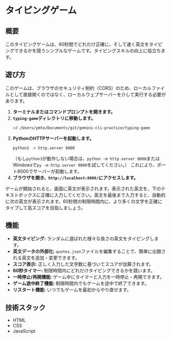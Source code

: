 # タイピングゲーム

## 概要
このタイピングゲームは、60秒間でどれだけ正確に、そして速く英文をタイピングできるかを競うシンプルなゲームです。タイピングスキルの向上に役立ちます。

## 遊び方
このゲームは、ブラウザのセキュリティ制約（CORS）のため、ローカルファイルとして直接開くのではなく、ローカルウェブサーバーを介して実行する必要があります。

1.  **ターミナルまたはコマンドプロンプトを開きます。**
2.  **`typing-game`ディレクトリに移動します。**
    ```bash
    cd /Users/ymto/Documents/git/gemini-cli-practice/typing-game
    ```
3.  **PythonのHTTPサーバーを起動します。**
    ```bash
    python3 -m http.server 8000
    ```
    （もし`python3`が動作しない場合は、`python -m http.server 8000`またはWindowsで`py -m http.server 8000`を試してください。）
    これにより、ポート8000でサーバーが起動します。
4.  **ブラウザを開き、`http://localhost:8000/`にアクセスします。**

ゲームが開始されると、画面に英文が表示されます。表示された英文を、下のテキストボックスに正確に入力してください。英文を最後まで入力すると、自動的に次の英文が表示されます。60秒間の制限時間内に、より多くの文字を正確にタイプして高スコアを目指しましょう。

## 機能
*   **英文タイピング:** ランダムに選ばれた様々な長さの英文をタイピングします。
*   **英文データの外部化:** `quotes.json`ファイルを編集することで、簡単に出題される英文を追加・変更できます。
*   **スコア表示:** 正しく入力した文字数に基づいてスコアが加算されます。
*   **60秒タイマー:** 制限時間内にどれだけタイピングできるかを競います。
*   **一時停止/再開機能:** ゲーム中にタイマーと入力を一時停止・再開できます。
*   **ゲーム途中終了機能:** 制限時間内でもゲームを途中で終了できます。
*   **リスタート機能:** いつでもゲームを最初からやり直せます。

## 技術スタック
*   HTML
*   CSS
*   JavaScript